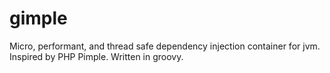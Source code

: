 gimple
======

Micro, performant, and thread safe dependency injection container for jvm. Inspired by PHP Pimple. Written in groovy. 
